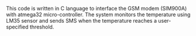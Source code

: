 This code is written in C language to interface the GSM modem (SIM900A) with atmega32 micro-controller. The system monitors the temperature using LM35 sensor and sends SMS when the temperature reaches a user-specified threshold.
